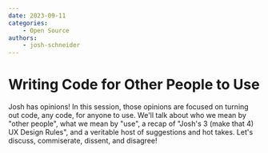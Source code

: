 ```yaml
---
date: 2023-09-11
categories: 
    - Open Source
authors:
    - josh-schneider
---
```


# Writing Code for Other People to Use

Josh has opinions! In this session, those opinions are focused on turning out code, any code, for anyone to use. We'll 
talk about who we mean by "other people", what we mean by "use", a recap of "Josh's 3 (make that 4) UX Design Rules", 
and a veritable host of suggestions and hot takes. Let's discuss, commiserate, dissent, and disagree!
